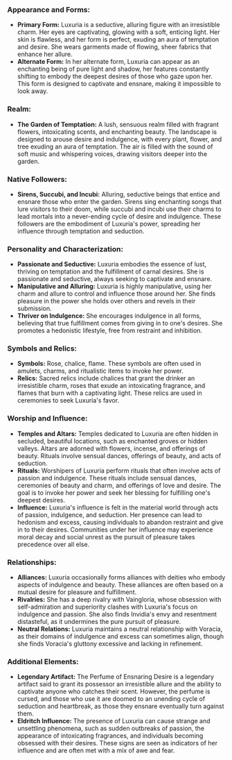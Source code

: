 ### Appearance and Forms:
- **Primary Form:** Luxuria is a seductive, alluring figure with an irresistible charm. Her eyes are captivating, glowing with a soft, enticing light. Her skin is flawless, and her form is perfect, exuding an aura of temptation and desire. She wears garments made of flowing, sheer fabrics that enhance her allure.
- **Alternate Form:** In her alternate form, Luxuria can appear as an enchanting being of pure light and shadow, her features constantly shifting to embody the deepest desires of those who gaze upon her. This form is designed to captivate and ensnare, making it impossible to look away.

### Realm:
- **The Garden of Temptation:** A lush, sensuous realm filled with fragrant flowers, intoxicating scents, and enchanting beauty. The landscape is designed to arouse desire and indulgence, with every plant, flower, and tree exuding an aura of temptation. The air is filled with the sound of soft music and whispering voices, drawing visitors deeper into the garden.

### Native Followers:
- **Sirens, Succubi, and Incubi:** Alluring, seductive beings that entice and ensnare those who enter the garden. Sirens sing enchanting songs that lure visitors to their doom, while succubi and incubi use their charms to lead mortals into a never-ending cycle of desire and indulgence. These followers are the embodiment of Luxuria's power, spreading her influence through temptation and seduction.

### Personality and Characterization:
- **Passionate and Seductive:** Luxuria embodies the essence of lust, thriving on temptation and the fulfillment of carnal desires. She is passionate and seductive, always seeking to captivate and ensnare.
- **Manipulative and Alluring:** Luxuria is highly manipulative, using her charm and allure to control and influence those around her. She finds pleasure in the power she holds over others and revels in their submission.
- **Thriver on Indulgence:** She encourages indulgence in all forms, believing that true fulfillment comes from giving in to one's desires. She promotes a hedonistic lifestyle, free from restraint and inhibition.

### Symbols and Relics:
- **Symbols:** Rose, chalice, flame. These symbols are often used in amulets, charms, and ritualistic items to invoke her power.
- **Relics:** Sacred relics include chalices that grant the drinker an irresistible charm, roses that exude an intoxicating fragrance, and flames that burn with a captivating light. These relics are used in ceremonies to seek Luxuria's favor.

### Worship and Influence:
- **Temples and Altars:** Temples dedicated to Luxuria are often hidden in secluded, beautiful locations, such as enchanted groves or hidden valleys. Altars are adorned with flowers, incense, and offerings of beauty. Rituals involve sensual dances, offerings of beauty, and acts of seduction.
- **Rituals:** Worshipers of Luxuria perform rituals that often involve acts of passion and indulgence. These rituals include sensual dances, ceremonies of beauty and charm, and offerings of love and desire. The goal is to invoke her power and seek her blessing for fulfilling one's deepest desires.
- **Influence:** Luxuria's influence is felt in the material world through acts of passion, indulgence, and seduction. Her presence can lead to hedonism and excess, causing individuals to abandon restraint and give in to their desires. Communities under her influence may experience moral decay and social unrest as the pursuit of pleasure takes precedence over all else.

### Relationships:
- **Alliances:** Luxuria occasionally forms alliances with deities who embody aspects of indulgence and beauty. These alliances are often based on a mutual desire for pleasure and fulfillment.
- **Rivalries:** She has a deep rivalry with Vaingloria, whose obsession with self-admiration and superiority clashes with Luxuria's focus on indulgence and passion. She also finds Invidia's envy and resentment distasteful, as it undermines the pure pursuit of pleasure.
- **Neutral Relations:** Luxuria maintains a neutral relationship with Voracia, as their domains of indulgence and excess can sometimes align, though she finds Voracia's gluttony excessive and lacking in refinement.

### Additional Elements:
- **Legendary Artifact:** The Perfume of Ensnaring Desire is a legendary artifact said to grant its possessor an irresistible allure and the ability to captivate anyone who catches their scent. However, the perfume is cursed, and those who use it are doomed to an unending cycle of seduction and heartbreak, as those they ensnare eventually turn against them.
- **Eldritch Influence:** The presence of Luxuria can cause strange and unsettling phenomena, such as sudden outbreaks of passion, the appearance of intoxicating fragrances, and individuals becoming obsessed with their desires. These signs are seen as indicators of her influence and are often met with a mix of awe and fear.